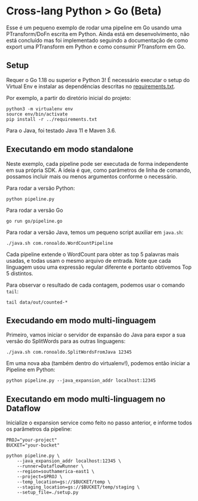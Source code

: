 # Cross-lang Python > Go (Beta)

Esse é um pequeno exemplo de rodar uma pipeline em Go usando uma PTransform/DoFn
escrita em Python. Ainda está em desenvolvimento, não está concluído mas foi
implementado seguindo a documentação de como export uma PTransform em Python e
como consumir PTransform em Go.

## Setup

Requer o Go 1.18 ou superior e Python 3! É necessário executar o setup do
Virtual Env e instalar as dependências descritas no
[requirements.txt](../requirements.txt).

Por exemplo, a partir do diretório inicial do projeto:

```
python3 -m virtualenv env
source env/bin/activate
pip install -r ../requirements.txt
```

Para o Java, foi testado Java 11 e Maven 3.6.

## Executando em modo standalone

Neste exemplo, cada pipeline pode ser executada de forma independente em sua
própria SDK. A ideia é que, como parâmetros de linha de comando, possamos
incluir mais ou menos argumentos conforme o necessário.

Para rodar a versão Python:

    python pipeline.py

Para rodar a versão Go

    go run go/pipeline.go

Para rodar a versão Java, temos um pequeno script auxiliar em `java.sh`:

    ./java.sh com.ronoaldo.WordCountPipeline

Cada pipeline extende o WordCount para obter as top 5 palavras mais usadas, e
todas usam o mesmo arquivo de entrada. Note que cada linguagem usou uma expressão regular diferente e
portanto obtivemos Top 5 distintos.

Para observar o resultado de cada contagem, podemos usar o comando `tail`:

    tail data/out/counted-*

## Execudando em modo multi-linguagem

Primeiro, vamos iniciar o servidor de expansão do Java para expor a sua versão
do SplitWords para as outras linguagens:

    ./java.sh com.ronoaldo.SplitWordsFromJava 12345

Em uma nova aba (também dentro do virtualenv!), podemos então iniciar a Pipeline
em Python:

    python pipeline.py --java_expansion_addr localhost:12345

## Executando em modo multi-linguagem no Dataflow

Inicialize o expansion service como feito no passo anterior, e informe todos
os parâmetros da pipeline:

```
PROJ="your-project"
BUCKET="your-bucket"

python pipeline.py \
    --java_expansion_addr localhost:12345 \
    --runner=DataflowRunner \
    --region=southamerica-east1 \
    --project=$PROJ \
    --temp_location=gs://$BUCKET/temp \
    --staging_location=gs://$BUCKET/temp/staging \
    --setup_file=./setup.py
```
